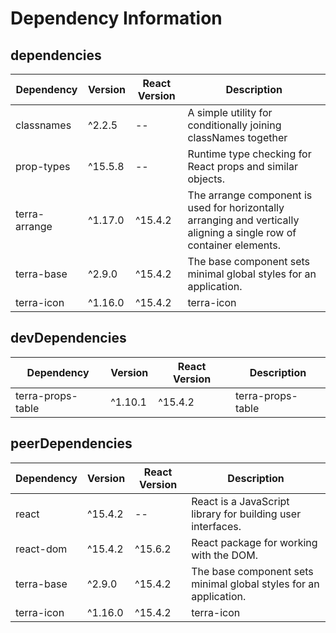 # Dependency Information

## dependencies
| Dependency | Version | React Version | Description |
|-|-|-|-|
| classnames | ^2.2.5 | -- | A simple utility for conditionally joining classNames together |
| prop-types | ^15.5.8 | -- | Runtime type checking for React props and similar objects. |
| terra-arrange | ^1.17.0 | ^15.4.2 | The arrange component is used for horizontally arranging and vertically aligning a single row of container elements. |
| terra-base | ^2.9.0 | ^15.4.2 | The base component sets minimal global styles for an application. |
| terra-icon | ^1.16.0 | ^15.4.2 | terra-icon |

## devDependencies
| Dependency | Version | React Version | Description |
|-|-|-|-|
| terra-props-table | ^1.10.1 | ^15.4.2 | terra-props-table |

## peerDependencies
| Dependency | Version | React Version | Description |
|-|-|-|-|
| react | ^15.4.2 | -- | React is a JavaScript library for building user interfaces. |
| react-dom | ^15.4.2 | ^15.6.2 | React package for working with the DOM. |
| terra-base | ^2.9.0 | ^15.4.2 | The base component sets minimal global styles for an application. |
| terra-icon | ^1.16.0 | ^15.4.2 | terra-icon |
